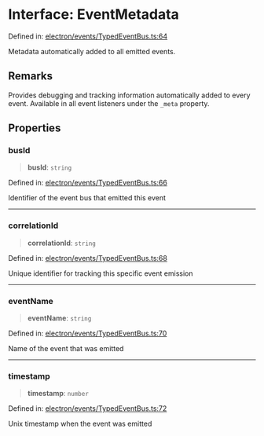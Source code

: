 # Interface: EventMetadata

Defined in: [electron/events/TypedEventBus.ts:64](https://github.com/Nick2bad4u/Uptime-Watcher/blob/dca5483e793478722cd3e6e125cafcec5fc771f0/electron/events/TypedEventBus.ts#L64)

Metadata automatically added to all emitted events.

## Remarks

Provides debugging and tracking information automatically added to every event.
Available in all event listeners under the `_meta` property.

## Properties

### busId

> **busId**: `string`

Defined in: [electron/events/TypedEventBus.ts:66](https://github.com/Nick2bad4u/Uptime-Watcher/blob/dca5483e793478722cd3e6e125cafcec5fc771f0/electron/events/TypedEventBus.ts#L66)

Identifier of the event bus that emitted this event

***

### correlationId

> **correlationId**: `string`

Defined in: [electron/events/TypedEventBus.ts:68](https://github.com/Nick2bad4u/Uptime-Watcher/blob/dca5483e793478722cd3e6e125cafcec5fc771f0/electron/events/TypedEventBus.ts#L68)

Unique identifier for tracking this specific event emission

***

### eventName

> **eventName**: `string`

Defined in: [electron/events/TypedEventBus.ts:70](https://github.com/Nick2bad4u/Uptime-Watcher/blob/dca5483e793478722cd3e6e125cafcec5fc771f0/electron/events/TypedEventBus.ts#L70)

Name of the event that was emitted

***

### timestamp

> **timestamp**: `number`

Defined in: [electron/events/TypedEventBus.ts:72](https://github.com/Nick2bad4u/Uptime-Watcher/blob/dca5483e793478722cd3e6e125cafcec5fc771f0/electron/events/TypedEventBus.ts#L72)

Unix timestamp when the event was emitted

